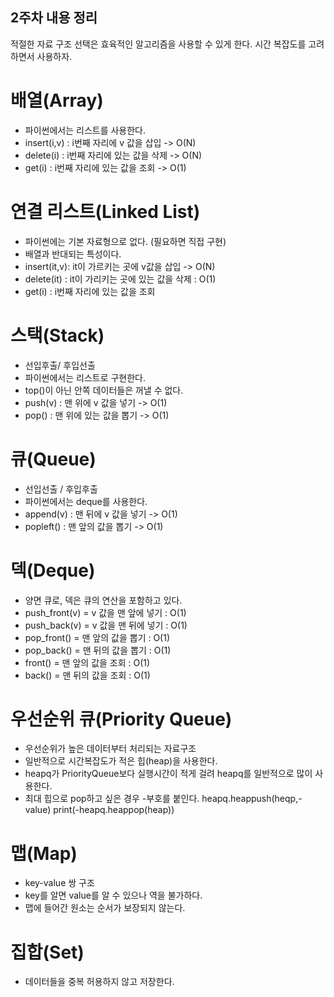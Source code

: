 ## 2주차 내용 정리

적절한 자료 구조 선택은 효육적인 알고리즘을 사용할 수 있게 한다.
시간 복잡도를 고려하면서 사용하자.

# 배열(Array)
- 파이썬에서는 리스트를 사용한다.
- insert(i,v) : i번째 자리에 v 값을 삽입 -> O(N)
- delete(i) : i번째 자리에 있는 값을 삭제 -> O(N)
- get(i) : i번째 자리에 있는 값을 조회 -> O(1)

# 연결 리스트(Linked List)
- 파이썬에는 기본 자료형으로 없다. (필요하면 직접 구현)
- 배열과 반대되는 특성이다.
- insert(it,v): it이 가르키는 곳에 v값을 삽입 -> O(N)
- delete(it) : it이 가리키는 곳에 있는 값을 삭제 : O(1)
- get(i) : i번째 자리에 있는 값을 조회

# 스택(Stack)
- 선입후출/ 후입선출
- 파이썬에서는 리스트로 구현한다.
- top()이 아닌 안쪽 데이터들은 꺼낼 수 없다.
- push(v) : 맨 위에 v 값을 넣기 -> O(1)
- pop() : 맨 위에 있는 값을 뽑기 -> O(1)

# 큐(Queue)
- 선입선출 / 후입후출
- 파이썬에서는 deque를 사용한다.
- append(v) : 맨 뒤에 v 값을 넣기 -> O(1)
- popleft() : 맨 앞의 값을 뽑기 -> O(1)

# 덱(Deque)
- 양면 큐로, 덱은 큐의 연산을 포함하고 있다.
- push_front(v) = v 값을 맨 앞에 넣기 : O(1)
- push_back(v) = v 값을 맨 뒤에 넣기 : O(1)
- pop_front() = 맨 앞의 값을 뽑기 : O(1)
- pop_back() = 맨 뒤의 값을 뽑기 : O(1)
- front() = 맨  앞의 값을 조회 : O(1)
- back() = 맨 뒤의 값을 조회 : O(1)

# 우선순위 큐(Priority Queue)
- 우선순위가 높은 데이터부터 처리되는 자료구조
- 일반적으로 시간복잡도가 적은 힙(heap)을 사용한다.
- heapq가 PriorityQueue보다 실행시간이 적게 걸려 heapq를 일반적으로 많이 사용한다.
- 최대 힙으로 pop하고 싶은 경우 -부호를 붙인다.
    heapq.heappush(heqp,-value)
    print(-heapq.heappop(heap))

# 맵(Map)
- key-value 쌍 구조
- key를 알면 value를 알 수 있으나 역을 불가하다.
- 맵에 들어간 원소는 순서가 보장되지 않는다.

# 집합(Set)
- 데이터들을 중복 허용하지 않고 저장한다.